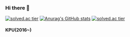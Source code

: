 ### Hi there 👋
[![solved.ac tier](http://mazassumnida.wtf/api/v2/generate_badge?boj=sb9338)](https://solved.ac/sb9338)
[![Anurag's GitHub stats](https://github-readme-stats.vercel.app/api?username=simbean)](https://github.com/anuraghazra/github-readme-stats)
[![solved.ac tier](http://mazassumnida.wtf/api/mini/generate_badge?boj=sb9338)](https://solved.ac/sb9338)

#### KPU(2016~)
<!--
**simbean/Simbean** is a ✨ _special_ ✨ repository because its `README.md` (this file) appears on your GitHub profile.

Here are some ideas to get you started:

- 🔭 I’m currently working on ...
- 🌱 I’m currently learning ...
- 👯 I’m looking to collaborate on ...
- 🤔 I’m looking for help with ...
- 💬 Ask me about ...
- 📫 How to reach me: ...
- 😄 Pronouns: ...
- ⚡ Fun fact: ...
-->
